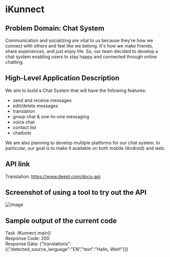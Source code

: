 # iKunnect

## Problem Domain: Chat System
Communication and socializing are vital to us because they're how we connect with others and feel like we belong. 
It's how we make friends, share experiences, and just enjoy life. So, our team decided to develop a chat system enabling
users to stay happy and connected through online chatting.

## High-Level Application Description
We aim to build a Chat System that will have the following features:
- send and receive messages
- edit/delete messages
- translation
- group chat & one-to-one messaging
- voice chat
- contact list
- chatbots

<p> We are also planning to develop multiple platforms for our chat system. In particular, our goal is to make it 
available on both mobile (Android) and web.</p>

## API link

Translation: https://www.deepl.com/docs-api <br>

[//]: # (Translation: https://libretranslate.com/ <br>)

[//]: # (Discord Bots: https://discord.com/developers/docs/intro <br>)

[//]: # (MessengerX.io chatbots: https://messengerx.readthedocs.io/en/latest/ <br>)

[//]: # (OneSignal &#40;self-serve customer engagement solution for Push Notifications, Email, SMS & In-App&#41;: )

[//]: # (https://documentation.onesignal.com/docs/onesignal-api <br>)

## Screenshot of using a tool to try out the API

![image](https://github.com/WildWindXY/Project207/blob/main/screenshot.png)

## Sample output of the current code

Task :IKunnect.main()<br>
Response Code: 200<br>
Response Data: {"translations":[{"detected_source_language":"EN","text":"Hallo, Welt!"}]}<br>
